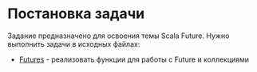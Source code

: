 # Постановка задачи

Задание предназначено для освоения темы Scala Future. Нужно выполнить задачи в исходных файлах:
* [Futures](src/main/scala/hw/Field.scala) - реализовать функции для работы с Future и коллекциями


